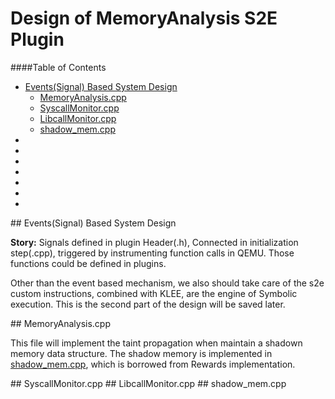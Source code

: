 Design of MemoryAnalysis S2E Plugin
===

####Table of Contents
- [Events(Signal) Based System Design](#Events_System)
	- [MemoryAnalysis.cpp](#MemoryAnalysis.cpp)
	- [SyscallMonitor.cpp](#SyscallMonitor.cpp)
	- [LibcallMonitor.cpp](#LibcallMonitor.cpp)
	- [shadow_mem.cpp](#shadow_mem.cpp)
- [](#)
- [](#)
- [](#)
- [](#)
- [](#)
- [](#)
- [](#)


<a name="Events_System" />
## Events(Signal) Based System Design

__Story:__ Signals defined in plugin Header(.h), Connected in initialization step(.cpp), triggered by instrumenting function calls in QEMU. Those functions could be defined in plugins.

Other than the event based mechanism, we also should take care of the s2e custom instructions, combined with KLEE, are the engine of Symbolic execution. This is the second part of the design will be saved later.

<a name="MemoryAnalysis.cpp" />
## MemoryAnalysis.cpp

This file will implement the taint propagation when maintain a shadown memory data structure. The shadow memory is implemented in [shadow_mem.cpp](#shadow_mem.cpp), which is borrowed from Rewards implementation.

<a name="SyscallMonitor.cpp" />
## SyscallMonitor.cpp


<a name="LibcallMonitor.cpp" />
## LibcallMonitor.cpp


<a name="shadow_mem.cpp" />
## shadow_mem.cpp